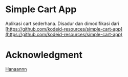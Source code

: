 # Simple Cart App
Aplikasi cart sederhana. Disadur dan dimodifikasi dari [https://github.com/kodeid-resources/simple-cart-app](https://github.com/kodeid-resources/simple-cart-app)

# Acknowledgment
[Hanaannn](https://github.com/hanaannn)

